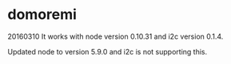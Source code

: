 # domoremi

20160310 It works with node version 0.10.31 and i2c version 0.1.4.

Updated node to version 5.9.0 and i2c is not supporting this.

